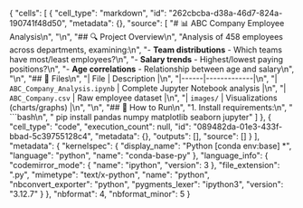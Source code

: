 {
 "cells": [
  {
   "cell_type": "markdown",
   "id": "262cbcba-d38a-46d7-824a-190741f48d50",
   "metadata": {},
   "source": [
    "# 📊 ABC Company Employee Analysis\n",
    "\n",
    "## 🔍 Project Overview\n",
    "Analysis of 458 employees across departments, examining:\n",
    "- **Team distributions** - Which teams have most/least employees?\n",
    "- **Salary trends** - Highest/lowest paying positions?\n",
    "- **Age correlations** - Relationship between age and salary\n",
    "\n",
    "## 📂 Files\n",
    "| File | Description |\n",
    "|------|-------------|\n",
    "| `ABC_Company_Analysis.ipynb` | Complete Jupyter Notebook analysis |\n",
    "| `ABC_Company.csv` | Raw employee dataset |\n",
    "| `images/` | Visualizations (charts/graphs) |\n",
    "\n",
    "## 🚀 How to Run\n",
    "1. Install requirements:\n",
    "   ```bash\n",
    "   pip install pandas numpy matplotlib seaborn jupyter"
   ]
  },
  {
   "cell_type": "code",
   "execution_count": null,
   "id": "089482da-01e3-433f-bbad-5c39755128c4",
   "metadata": {},
   "outputs": [],
   "source": []
  }
 ],
 "metadata": {
  "kernelspec": {
   "display_name": "Python [conda env:base] *",
   "language": "python",
   "name": "conda-base-py"
  },
  "language_info": {
   "codemirror_mode": {
    "name": "ipython",
    "version": 3
   },
   "file_extension": ".py",
   "mimetype": "text/x-python",
   "name": "python",
   "nbconvert_exporter": "python",
   "pygments_lexer": "ipython3",
   "version": "3.12.7"
  }
 },
 "nbformat": 4,
 "nbformat_minor": 5
}
